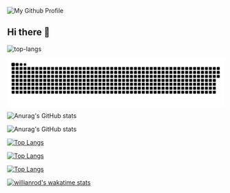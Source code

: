 
![My Github Profile](https://github.com/user-attachments/assets/2fd60d05-cc01-4898-a8ee-03215b60736b)

## Hi there 👋
![top-langs](https://github.com/user-attachments/assets/d5b8d2bc-3523-4d7a-8886-9d5bd5383f51)
<p><img align="center" src="activity-snake.svg" alt="RGvirer" /></p>

![Anurag's GitHub stats](https://github-readme-stats.vercel.app/api?username=RGvirer&count_private=true)

![Anurag's GitHub stats](https://github-readme-stats.vercel.app/api?username=RGvirer&show_icons=true&count_private=true)



[![Top Langs](https://github-readme-stats.vercel.app/api/top-langs/?username=anuraghazra)](https://github.com/RGvirer)


[![Top Langs](https://github-readme-stats.vercel.app/api/top-langs/?username=anuraghazra&langs_count=8)](https://github.com/anuraghazra/github-readme-stats)


[![Top Langs](https://github-readme-stats.vercel.app/api/top-langs/?username=anuraghazra&layout=compact)](https://github.com/anuraghazra/github-readme-stats)



[![willianrod's wakatime stats](https://github-readme-stats.vercel.app/api/wakatime?username=willianrod)](https://github.com/anuraghazra/github-readme-stats)
